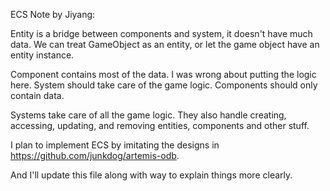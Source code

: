 ECS Note by Jiyang:

Entity is a bridge between components and system, it doesn't have much data. We can treat GameObject
as an entity, or let the game object have an entity instance.

Component contains most of the data. I was wrong about putting the logic here.
System should take care of the game logic. Components should only contain data.

Systems take care of all the game logic. They also handle creating, accessing, updating,
and removing entities, components and other stuff.

I plan to implement ECS by imitating the designs in https://github.com/junkdog/artemis-odb.

And I'll update this file along with way to explain things more clearly.